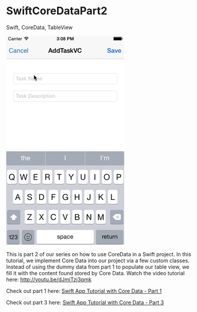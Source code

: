 SwiftCoreDataPart2
==================

Swift, CoreData, TableView 

<img src="preview.gif">

This is part 2 of our series on how to use CoreData in a Swift project. In this tutorial, we implement Core Data into our project via a few custom classes. Instead of using the dummy data from part 1 to populate our table view, we fill it with the content found stored by Core Data. Watch the video tutorial here: http://youtu.be/dJmiTzj3qmk

Check out part 1 here: <a href="http://youtu.be/I7n3t5eAkoo" target="_blank">Swift App Tutorial with Core Data - Part 1</a>

Check out part 3 here: <a href="" target="_blank">Swift App Tutorial with Core Data - Part 3</a>
